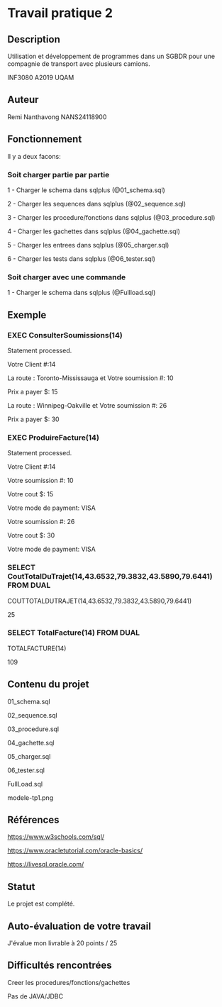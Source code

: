    # Travail pratique 2

   ## Description

   Utilisation et développement de programmes dans un SGBDR pour une compagnie de transport avec plusieurs camions.

   INF3080 A2019 UQAM

   ## Auteur

   Remi Nanthavong NANS24118900

   ## Fonctionnement
   
   Il y a deux facons: 
   
   ### Soit charger partie par partie

   1 - Charger le schema dans sqlplus (@01_schema.sql)
   
   2 - Charger les sequences dans sqlplus (@02_sequence.sql)
   
   3 - Charger les procedure/fonctions dans sqlplus (@03_procedure.sql)
   
   4 - Charger les gachettes dans sqlplus (@04_gachette.sql)
   
   5 - Charger les entrees dans sqlplus (@05_charger.sql)
   
   6 - Charger les tests dans sqlplus (@06_tester.sql)
   
   ### Soit charger avec une commande
   
   1 - Charger le schema dans sqlplus (@Fullload.sql)

   ## Exemple
   
   ### EXEC ConsulterSoumissions(14)
   
   Statement processed.
   
Votre Client #:14

La route : Toronto-Mississauga et Votre soumission #: 10

Prix a payer $: 15

La route : Winnipeg-Oakville et Votre soumission #: 26

Prix a payer $: 30


  ### EXEC ProduireFacture(14)
   
   Statement processed.
   
Votre Client #:14

Votre soumission #: 10

Votre cout $: 15

Votre mode de payment: VISA

Votre soumission #: 26

Votre cout $: 30

Votre mode de payment: VISA

 ###  SELECT CoutTotalDuTrajet(14,43.6532,79.3832,43.5890,79.6441) FROM DUAL
   
   COUTTOTALDUTRAJET(14,43.6532,79.3832,43.5890,79.6441)
   
25

 ###  SELECT TotalFacture(14) FROM DUAL
   
TOTALFACTURE(14)

109

   ## Contenu du projet

   01_schema.sql
   
   02_sequence.sql
   
   03_procedure.sql
   
   04_gachette.sql
   
   05_charger.sql
   
   06_tester.sql
   
   FullLoad.sql
   
   modele-tp1.png

   ## Références

  https://www.w3schools.com/sql/
  
  https://www.oracletutorial.com/oracle-basics/
  
  https://livesql.oracle.com/

   ## Statut

   Le projet est complété.
   
   ## Auto-évaluation de votre travail
   
   J'évalue mon livrable à 20 points / 25
   
   ## Difficultés rencontrées
   
   Creer les procedures/fonctions/gachettes
   
   Pas de JAVA/JDBC
